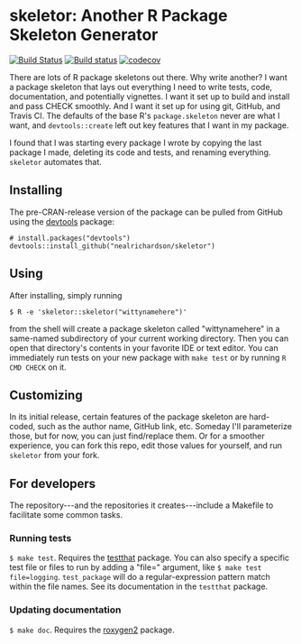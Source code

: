 # skeletor: Another R Package Skeleton Generator

[![Build Status](https://travis-ci.org/nealrichardson/skeletor.png?branch=master)](https://travis-ci.org/nealrichardson/skeletor) [![Build status](https://ci.appveyor.com/api/projects/status/28hsiu1b9ntisto7/branch/master?svg=true)](https://ci.appveyor.com/project/nealrichardson/skeletor/branch/master)  [![codecov](https://codecov.io/gh/nealrichardson/skeletor/branch/master/graph/badge.svg)](https://codecov.io/gh/nealrichardson/skeletor)

There are lots of R package skeletons out there. Why write another? I want a package skeleton that lays out everything I need to write tests, code, documentation, and potentially vignettes. I want it set up to build and install and pass CHECK smoothly. And I want it set up for using git, GitHub, and Travis CI. The defaults of the base R's `package.skeleton` never are what I want, and `devtools::create` left out key features that I want in my package.

I found that I was starting every package I wrote by copying the last package I made, deleting its code and tests, and renaming everything. `skeletor` automates that.

## Installing

The pre-CRAN-release version of the package can be pulled from GitHub using the [devtools](https://github.com/hadley/devtools) package:

    # install.packages("devtools")
    devtools::install_github("nealrichardson/skeletor")

## Using

After installing, simply running

    $ R -e 'skeletor::skeletor("wittynamehere")'

from the shell will create a package skeleton called "wittynamehere" in a same-named subdirectory of your current working directory. Then you can open that directory's contents in your favorite IDE or text editor. You can immediately run tests on your new package with `make test` or by running `R CMD CHECK` on it.

## Customizing

In its initial release, certain features of the package skeleton are hard-coded, such as the author name, GitHub link, etc. Someday I'll parameterize those, but for now, you can just find/replace them. Or for a smoother experience, you can fork this repo, edit those values for yourself, and run `skeletor` from your fork.

## For developers

The repository---and the repositories it creates---include a Makefile to facilitate some common tasks.

### Running tests

`$ make test`. Requires the [testthat](https://github.com/hadley/testthat) package. You can also specify a specific test file or files to run by adding a "file=" argument, like `$ make test file=logging`. `test_package` will do a regular-expression pattern match within the file names. See its documentation in the `testthat` package.

### Updating documentation

`$ make doc`. Requires the [roxygen2](https://github.com/klutometis/roxygen) package.
